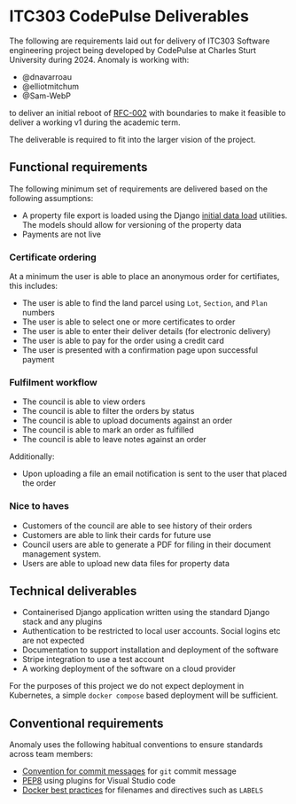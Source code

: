 # ITC303 CodePulse Deliverables

The following are requirements laid out for delivery of ITC303 Software engineering project being developed by CodePulse at Charles Sturt University during 2024. Anomaly is working with:

- @dnavarroau
- @elliotmitchum
- @Sam-WebP

to deliver an initial reboot of [RFC-002](RFC-002) with boundaries to make it feasible to deliver a working v1 during the academic term.

The deliverable is required to fit into the larger vision of the project.

## Functional requirements

The following minimum set of requirements are delivered based on the following assumptions:

- A property file export is loaded using the Django [initial data load](https://docs.djangoproject.com/en/5.0/howto/initial-data/) utilities. The models should allow for versioning of the property data
- Payments are not live

### Certificate ordering

At a minimum the user is able to place an anonymous order for certifiates, this includes:

- The user is able to find the land parcel using `Lot`, `Section`, and `Plan` numbers
- The user is able to select one or more certificates to order
- The user is able to enter their deliver details (for electronic delivery)
- The user is able to pay for the order using a credit card
- The user is presented with a confirmation page upon successful payment

### Fulfilment workflow

- The council is able to view orders
- The council is able to filter the orders by status
- The council is able to upload documents against an order
- The council is able to mark an order as fulfilled
- The council is able to leave notes against an order

Additionally:

- Upon uploading a file an email notification is sent to the user that placed the order

### Nice to haves

- Customers of the council are able to see history of their orders
- Customers are able to link their cards for future use
- Council users are able to generate a PDF for filing in their document management system.
- Users are able to upload new data files for property data

## Technical deliverables

- Containerised Django application written using the standard Django stack and any plugins
- Authentication to be restricted to local user accounts. Social logins etc are not expected
- Documentation to support installation and deployment of the software
- Stripe integration to use a test account
- A working deployment of the software on a cloud provider

For the purposes of this project we do not expect deployment in Kubernetes, a simple `docker compose` based deployment will be sufficient.

## Conventional requirements

Anomaly uses the following habitual conventions to ensure standards across team members:

- [Convention for commit messages](https://www.conventionalcommits.org/en/v1.0.0/) for `git` commit message
- [PEP8](https://www.python.org/dev/peps/pep-0008/) using plugins for Visual Studio code
- [Docker best practices](https://docs.docker.com/develop/develop-images/dockerfile_best-practices/) for filenames and directives such as `LABELS`
